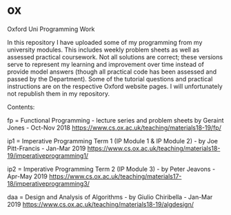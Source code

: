 # ox
Oxford Uni Programming Work

In this repository I have uploaded some of my programming from my university modules.
This includes weekly problem sheets as well as assessed practical coursework.
Not all solutions are correct; these versions serve to represent my learning and improvement over time instead of provide model answers (though all practical code has been assessed and passed by the Department).
Some of the tutorial questions and practical instructions are on the respective Oxford website pages. I will unfortunately not republish them in my repository.

Contents:

fp = Functional Programming - lecture series and problem sheets by Geraint Jones - Oct-Nov 2018
https://www.cs.ox.ac.uk/teaching/materials18-19/fp/

ip1 = Imperative Programming Term 1 (IP Module 1 & IP Module 2) - by Joe Pitt-Francis - Jan-Mar 2019
https://www.cs.ox.ac.uk/teaching/materials18-19/imperativeprogramming1/

ip2 = Imperative Programming Term 2 (IP Module 3) - by Peter Jeavons - Apr-May 2019
https://www.cs.ox.ac.uk/teaching/materials17-18/imperativeprogramming3/

daa = Design and Analysis of Algorithms - by Giulio Chiribella - Jan-Mar 2019
https://www.cs.ox.ac.uk/teaching/materials18-19/algdesign/
